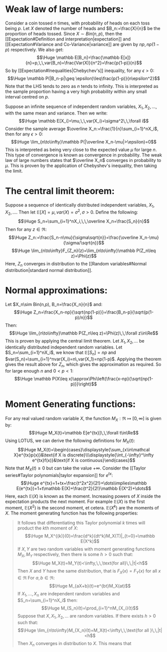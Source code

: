 # Weak law of large numbers:

Consider a coin tossed $n$ times, with probability of heads on each toss being $p$. Let $X$ denoted the number of heads and $B_n:=\frac{X}{n}$ be the proportion of heads tossed. Since $X\sim Bin(n,p)$, then the [[Expectation#Definition and interpretation|expectation]] and [[Expectation#Variance and Co-Variance|variance]] are given by $np,np(1-p)$ respectively. We also get:$$\Huge \mathbb E[B_n]=\frac{\mathbb E[x]}{n}=p,\,\,var(B_n)=\frac{Var(X)}{n^2}=\frac{p(1-p)}{n}$$
So by [[Expectation#Inequalities|Chebychev's]] inequality, for any $\epsilon>0$:$$\Huge \mathbb P(|B_n-p|\geq \epsilon)\leq\frac{p(1-p)}{n\epsilon^2}$$
Note that the LHS tends to zero as $n$ tends to infinity. This is interpreted as the sample proportion having a very high probability within any small interval centred on $p$.

Suppose an infinite sequence of independent random variables, $X_1,X_2,\dots$, with the same mean and variance. Then we write:$$\Huge \mathbb E[X_i]=\mu,\,\,var(X_i)=\sigma^2\,\,\forall i$$
Consider the sample average $\overline X_n:=\frac{1}{n}\sum_{i=1}^nX_i$, then for any $\epsilon>0$:$$\Huge \lim_{n\to\infty}\mathbb P(|\overline X_n-\mu|>\epsilon)=0$$
This is interpreted as being very close to the expected value $\mu$ for large $n$. This type of convergence is known as convergence in probability. The weak law of large numbers states that $\overline X_n$ converges in probability to $\mu$. This is proven by the application of Chebyshev's inequality, then taking the limit.

# The central limit theorem:

Suppose a sequence of identically distributed independent variables, $X_1,X_2,\dots$. Then let $\mathbb E[X]=\mu,var(X)=\sigma^2,\,\sigma>0$. Define the following:$$\Huge S_n=\sum_{i=1}^nX_i,\,\,\overline X_n=\frac{S_n}{n}$$
Then for any $z\in\Re$:$$\Huge Z_n:=\frac{S_n-n\mu}{\sigma\sqrt{n}}=\frac{\overline X_n-\mu}{\sigma/\sqrt{n}}$$$$\Huge \lim_{n\to\infty}F_{Z_n}(z)=\lim_{n\to\infty}\mathbb P(Z_n\leq z)=\Phi(z)$$
Here, $Z_n$ converges in distribution to the [[Random variables#Normal distribution|standard normal distribution]].

# Normal approximations:

Let $X_n\sim Bin(n,p), B_n=\frac{X_n}{n}$ and:$$\Huge Z_n=\frac{X_n-np}{\sqrt{np(1-p)}}=\frac{B_n-p}{\sqrt{p(1-p)/n}}$$
Then:$$\Huge \lim_{n\to\infty}\mathbb P(Z_n\leq z)=\Phi(z)\,\,\forall z\in\Re$$
This is proven by applying the central limit theorem. Let $X_1,X_2,\dots$ be identically distributed independent random variables. Let $S_n=\sum_{i=1}^nX_i$, we know that $\mathbb E[S_n]=np$ and $var(S_n)=\sum_{i=1}^nvar(X_i)=n\,var(X_1)=np(1-p)$. Applying the theorem gives the result above for $Z_n$, which gives the approximation as required. So for large enough $n$ and $0<p<1$:$$\Huge \mathbb P(X\leq x)\approx\Phi\left(\frac{x-np}{\sqrt{np(1-p)}}\right)$$

# Moment Generating functions:

For any real valued random variable $X$, the function $M_X:\Re\mapsto[0,\infty]$ is given by:$$\Huge M_X(t)=\mathbb E[e^{tx}]\,\,\forall t\in\Re$$
Using LOTUS, we can derive the following definitions for $M_X(t)$:$$\Huge M_X(t)=\begin{cases}\displaystyle{\sum_{x\in\mathcal X}e^{tx}p(x)}&\text{if X is discrete}\\\displaystyle{\int_{-\infty}^\infty e^{tx}f(x)}&\text{if X is continuous}\end{cases}$$
Note that $M_X(t)\geq 0$ but can take the value $+\infty$. Consider the [[Taylor series#Taylor polynomials|taylor expansion]] for $e^{tx}$:$$\Huge e^{tx}=1+tx+\frac{t^2x^2}{2!}+\dots\implies\mathbb E(e^{tx})=1+t\mathbb E(X)+\frac{t^2}{2!}\mathbb E(X^2)+\dots$$
Here, each $\mathbb E(X)$ is known as the moment. Increasing powers of $X$ inside the expectation products the next moment. For example $\mathbb E(X)$ is the first moment, $\mathbb E(X^2)$ is the second moment, et cetera. $\mathbb E(X^k)$ are the moments of $X$. The moment generating function has the following properties:
> It follows that differentiating this Taylor polynomial $k$ times will product the $k$th moment of $X$:$$\Huge M_X^{(k)}(0)=\frac{d^k}{dt^k}M_X(T)|_{t=0}=\mathbb E(X^k)$$
> If $X,Y$ are two random variables with moment generating functions $M_X,M_Y$ respectively, then there is some $h>0$ such that:$$\Huge M_X(t)=M_Y(t)<\infty,\,\,\text{for all}\,\,|t|<h$$Then $X$ and $Y$ have the same distribution, that is $F_X(x)=F_Y(x)$ for all $x\in\Re$
> For $a,b\in\Re$:$$\Huge M_{aX+b}(t)=e^{bt}M_X(at)$$
> If $X_1,\dots,X_n$ are independent random variables and $S_n=\sum_{i=1}^nX_i$ then:$$\Huge M_{S_n}(t)=\prod_{i=1}^nM_{X_i}(t)$$
> Suppose that $X,X_1,X_2,\dots$ are random variables. If there exists $h>0$ such that:$$\Huge \lim_{n\to\infty}M_{X_n}(t)=M_X(t)<\infty\,\,\text{for all }\,\,|t|<h$$Then $X_n$ converges in distribution to $X$. This means that 